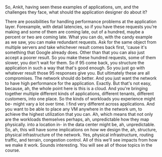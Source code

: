 So, Ankit, having seen these examples of applications, um, and the challenges they face, what should the application
designer do about it? 

There are possibilities for handling performance problems at the application layer. Forexample,
with detail latencies, so if you have these requests you're making and some of them are
coming late, out of a hundred, maybe a percent or two
are coming late. What you can do, with the candy example
as we saw, you can make redundant requests. Ask for the same object
from multiple servers and take whichever result
comes back first, 'cause it's something
that Google already does. Other than that you can also
just accept a poorer result. So you make
these hundred requests, some of them slower,
you don't wait for them. So if 95 come back, you structure the application
in such a way that that's good enough. So you just go
with whatever result those 95 responses give you. But ultimately these
are all compromises. The network should do better. And you just want the network to have high performance
for the application. Exactly. But that's not easy,
because, ah, the whole point here
is this is a cloud. And you're bringing together multiple different kinds
of applications, different tenants,
different customers, into one place. So the kinds of workloads
you experience might be- might vary a lot over time. I find very different
across applications. And you want to be able to place
any VM anywhere in the network um, to achieve the highest
utilization that you can. Ah, which means that not only are the workloads themselves perhaps, ah, unpredictable
how they map physically. into a location
in- in the data center might be, ah, unpredictable. So, ah, this will have
some implications on how we design
the, ah, structure, physical infrastructure
of the network. Yes, physical infrastructure, routing traffic, and terrain, congestion control. All of this we'll see impacts
from how we make it work. Sounds interesting. You will see all
of those topics in the course.